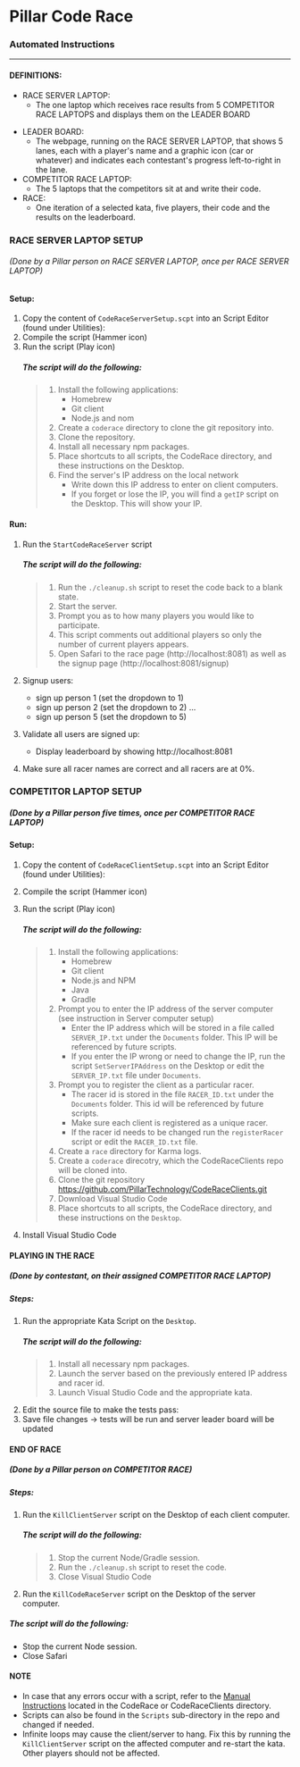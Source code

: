 # Pillar Code Race
### Automated Instructions
-----

#### DEFINITIONS:
   * RACE SERVER LAPTOP: 
      - The one laptop which receives race results from 5 COMPETITOR RACE LAPTOPS and displays them on the LEADER BOARD
   - LEADER BOARD: 
      - The webpage, running on the RACE SERVER LAPTOP, that shows 5 lanes, each with a player's name and a graphic icon (car or whatever) and indicates each contestant's progress left-to-right in the lane.
   - COMPETITOR RACE LAPTOP: 
      - The 5 laptops that the competitors sit at and write their code.
   - RACE: 
      - One iteration of a selected kata, five players, their code and the results on the leaderboard.



### RACE SERVER LAPTOP SETUP
###### (Done by a Pillar person on RACE SERVER LAPTOP, once per RACE SERVER LAPTOP)

#### Setup:
1. Copy the content of `CodeRaceServerSetup.scpt` into an Script Editor (found under Utilities):
2. Compile the script (Hammer icon)
3. Run the script (Play icon)
   ##### The script will do the following: 
      >1. Install the following applications:
      >    * Homebrew
      >    * Git client
      >    * Node.js and nom
      >2. Create a `coderace` directory to clone the git repository into.
      >3. Clone the repository.
      >4. Install all necessary npm packages.
      >5. Place shortcuts to all scripts, the CodeRace directory, and these instructions on the Desktop.
      >6. Find the server's IP address on the local network
      >    * Write down this IP address to enter on client computers.
      >    * If you forget or lose the IP, you will find a `getIP` script on the Desktop.  This will show your IP.
        
#### Run:
1. Run the `StartCodeRaceServer` script
   ##### The script will do the following:
      >1. Run the `./cleanup.sh` script to reset the code back to a blank state.
      >2. Start the server.
      >3. Prompt you as to how many players you would like to participate.
      >4. This script comments out additional players so only the number of current players appears.
      >5. Open Safari to the race page (http://localhost:8081) as well as the signup page (http://localhost:8081/signup)
    
 2. Signup users:
    * sign up person 1 (set the dropdown to 1)
    * sign up person 2 (set the dropdown to 2)
      ...
    * sign up person 5 (set the dropdown to 5)
 3. Validate all users are signed up:
    * Display leaderboard by showing http://localhost:8081
    
 4. Make sure all racer names are correct and all racers are at 0%.

### COMPETITOR LAPTOP SETUP
##### (Done by a Pillar person five times, once per COMPETITOR RACE LAPTOP)

#### Setup:
1. Copy the content of `CodeRaceClientSetup.scpt` into an Script Editor (found under Utilities):
2. Compile the script (Hammer icon)
3. Run the script (Play icon)
   ##### The script will do the following: 
   >1. Install the following applications:
   >    * Homebrew
   >    * Git client
   >    * Node.js and NPM
   >    * Java
   >    * Gradle
   >2. Prompt you to enter the IP address of the server computer (see instruction in Server computer setup)
   >    * Enter the IP address which will be stored in a file called `SERVER_IP.txt` under the `Documents` folder.  This IP    will be referenced by future scripts.
   >    * If you enter the IP wrong or need to change the IP, run the script `SetServerIPAddress` on the Desktop or edit the `SERVER_IP.txt` file under `Documents`.
   >3. Prompt you to register the client as a particular racer.
   >    * The racer id is stored in the file `RACER_ID.txt` under the `Documents` folder.  This id will be referenced by future scripts.
   >    * Make sure each client is registered as a unique racer.
   >    * If the racer id needs to be changed run the `registerRacer` script or edit the `RACER_ID.txt` file.
   >4. Create a `race` directory for Karma logs.
   >5. Create a `coderace` direcotry, which the CodeRaceClients repo will be cloned into.
   >6. Clone the git repository https://github.com/PillarTechnology/CodeRaceClients.git
   >7. Download Visual Studio Code
   >8. Place shortcuts to all scripts, the CodeRace directory, and these instructions on the `Desktop`.

4. Install Visual Studio Code

#### PLAYING IN THE RACE
##### (Done by contestant, on their assigned COMPETITOR RACE LAPTOP)
  ##### Steps:
1. Run the appropriate Kata Script on the `Desktop`.
   ##### The script will do the following:
      > 1. Install all necessary npm packages.
      > 2. Launch the server based on the previously entered IP address and racer id.
      > 3. Launch Visual Studio Code and the appropriate kata.
      >
2. Edit the source file to make the tests pass:
3. Save file changes -> tests will be run and server leader board will be updated

#### END OF RACE
##### (Done by a Pillar person on COMPETITOR RACE)
##### Steps:
1. Run the `KillClientServer` script on the Desktop of each client computer.
   ##### The script will do the following:
      > 1. Stop the current Node/Gradle session.
      > 2. Run the `./cleanup.sh` script to reset the code.
      > 3. Close Visual Studio Code
2. Run the `KillCodeRaceServer` script on the Desktop of the server computer.
##### The script will do the following:
   * Stop the current Node session.
   * Close Safari

#### NOTE
* In case that any errors occur with a script, refer to the [Manual Instructions](https://github.com/PillarTechnology/CodeRace/blob/master/README.md "Manual Instructions") located in the CodeRace or CodeRaceClients directory.
* Scripts can also be found in the `Scripts` sub-directory in the repo and changed if needed.
* Infinite loops may cause the client/server to hang.  Fix this by running the `KillClientServer` script on the affected computer and re-start the kata. Other players should not be affected.